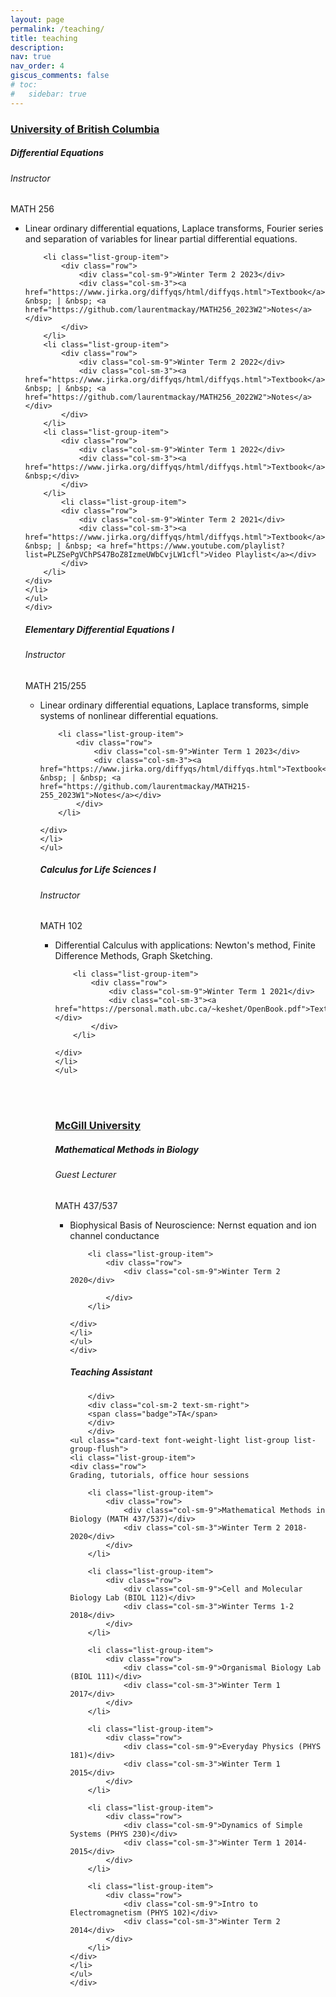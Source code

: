```yaml
---
layout: page
permalink: /teaching/
title: teaching
description:
nav: true
nav_order: 4
giscus_comments: false
# toc:
#   sidebar: true
---
```


<h3 style="color: #4b9cd3;" id="UBC"><a href="https://www.ubc.ca/">University of British Columbia</a></h3>

<div class="card mt-3">
	<div class="p-3">
		<div class="row">
		<div class="col-sm-10">
		<h5 id="MATH256" class="card-title">Differential Equations</h5>
		<h6 class="card-subtitle font-italic">Instructor</h6>
		</div>
		<div class="col-sm-2 text-sm-right">
			<span class="badge">MATH 256</span>
		</div>
		</div>
	<ul class="card-text font-weight-light list-group list-group-flush">
	<li class="list-group-item">
	<div class="row">
	Linear ordinary differential equations, Laplace transforms, Fourier series and separation of variables for linear partial differential equations.

		<li class="list-group-item">
			<div class="row">
				<div class="col-sm-9">Winter Term 2 2023</div>
				<div class="col-sm-3"><a href="https://www.jirka.org/diffyqs/html/diffyqs.html">Textbook</a> &nbsp; | &nbsp; <a href="https://github.com/laurentmackay/MATH256_2023W2">Notes</a></div>
			</div>
		</li>
		<li class="list-group-item">
			<div class="row">
				<div class="col-sm-9">Winter Term 2 2022</div>
				<div class="col-sm-3"><a href="https://www.jirka.org/diffyqs/html/diffyqs.html">Textbook</a> &nbsp; | &nbsp; <a href="https://github.com/laurentmackay/MATH256_2022W2">Notes</a></div>
			</div>
		</li>
		<li class="list-group-item">
			<div class="row">
				<div class="col-sm-9">Winter Term 1 2022</div>
				<div class="col-sm-3"><a href="https://www.jirka.org/diffyqs/html/diffyqs.html">Textbook</a> &nbsp;</div>
			</div>
		</li>
			<li class="list-group-item">
			<div class="row">
				<div class="col-sm-9">Winter Term 2 2021</div>
				<div class="col-sm-3"><a href="https://www.jirka.org/diffyqs/html/diffyqs.html">Textbook</a> &nbsp; | &nbsp; <a href="https://www.youtube.com/playlist?list=PLZSePgVChPS47BoZ8IzmeUWbCvjLW1cfl">Video Playlist</a></div>
			</div>
		</li>
	</div>
	</li>
	</ul>
	</div>
</div>

<div class="card mt-3">
	<div class="p-3">
		<div class="row">
		<div class="col-sm-10">
		<h5 id="MATH215" class="card-title">Elementary Differential Equations I</h5>
		<h6 class="card-subtitle font-italic">Instructor</h6>
		</div>
		<div class="col-sm-2 text-sm-right">
			<span class="badge">MATH 215/255</span>
		</div>
		</div>
	<ul class="card-text font-weight-light list-group list-group-flush">
	<li class="list-group-item">
	<div class="row">
	Linear ordinary differential equations, Laplace transforms, simple systems of nonlinear differential equations.

		<li class="list-group-item">
			<div class="row">
				<div class="col-sm-9">Winter Term 1 2023</div>
				<div class="col-sm-3"><a href="https://www.jirka.org/diffyqs/html/diffyqs.html">Textbook</a> &nbsp; | &nbsp; <a href="https://github.com/laurentmackay/MATH215-255_2023W1">Notes</a></div>
			</div>
		</li>

	</div>
	</li>
	</ul>
</div>


<div class="card mt-3">
	<div class="p-3">
		<div class="row">
		<div class="col-sm-10">
		<h5 id="MATH102" class="card-title">Calculus for Life Sciences I</h5>
		<h6 class="card-subtitle font-italic">Instructor</h6>
		</div>
		<div class="col-sm-2 text-sm-right">
			<span class="badge">MATH 102</span>
		</div>
		</div>
	<ul class="card-text font-weight-light list-group list-group-flush">
	<li class="list-group-item">
	<div class="row">
	Differential Calculus with applications: Newton's method, Finite Difference Methods, Graph Sketching.

		<li class="list-group-item">
			<div class="row">
				<div class="col-sm-9">Winter Term 1 2021</div>
				<div class="col-sm-3"><a href="https://personal.math.ubc.ca/~keshet/OpenBook.pdf">Textbook</a> </div>
			</div>
		</li>

	</div>
	</li>
	</ul>
</div>

<br/><br/>


<h3 style="color: #4b9cd3;" id="UBC"><a href="https://www.mcgill.ca/">McGill University</a></h3>

<div class="card mt-3">
	<div class="p-3">
		<div class="row">
		<div class="col-sm-10">
		<h5 id="MATH437" class="card-title">Mathematical Methods in Biology</h5>
		<h6 class="card-subtitle font-italic">Guest Lecturer</h6>
		</div>
		<div class="col-sm-2 text-sm-right">
			<span class="badge">MATH 437/537</span>
		</div>
		</div>
	<ul class="card-text font-weight-light list-group list-group-flush">
	<li class="list-group-item">
	<div class="row">
	Biophysical Basis of Neuroscience: Nernst equation and ion channel conductance

		<li class="list-group-item">
			<div class="row">
				<div class="col-sm-9">Winter Term 2 2020</div>
				
			</div>
		</li>

	</div>
	</li>
	</ul>
	</div>


<div class="card mt-3">
	<div class="p-3">
		<div class="row">
		<div class="col-sm-10">
		<h5 id="MATH437" class="card-title">Teaching Assistant</h5>

		</div>
		<div class="col-sm-2 text-sm-right">
		<span class="badge">TA</span>
		</div>
		</div>
	<ul class="card-text font-weight-light list-group list-group-flush">
	<li class="list-group-item">
	<div class="row">
	Grading, tutorials, office hour sessions

		<li class="list-group-item">
			<div class="row">
				<div class="col-sm-9">Mathematical Methods in Biology (MATH 437/537)</div>
				<div class="col-sm-3">Winter Term 2 2018-2020</div>
			</div>
		</li>
		
		<li class="list-group-item">
			<div class="row">
				<div class="col-sm-9">Cell and Molecular Biology Lab (BIOL 112)</div>
				<div class="col-sm-3">Winter Terms 1-2 2018</div>
			</div>
		</li>

		<li class="list-group-item">
			<div class="row">
				<div class="col-sm-9">Organismal Biology Lab (BIOL 111)</div>
				<div class="col-sm-3">Winter Term 1 2017</div>
			</div>
		</li>
		
		<li class="list-group-item">
			<div class="row">
				<div class="col-sm-9">Everyday Physics (PHYS 181)</div>
				<div class="col-sm-3">Winter Term 1 2015</div>
			</div>
		</li>
		
		<li class="list-group-item">
			<div class="row">
				<div class="col-sm-9">Dynamics of Simple Systems (PHYS 230)</div>
				<div class="col-sm-3">Winter Term 1 2014-2015</div>
			</div>
		</li>
		
		<li class="list-group-item">
			<div class="row">
				<div class="col-sm-9">Intro to Electromagnetism (PHYS 102)</div>
				<div class="col-sm-3">Winter Term 2 2014</div>
			</div>
		</li>
	</div>
	</li>
	</ul>
	</div>
</div>
